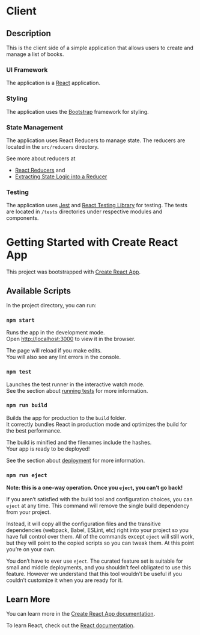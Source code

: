 # Client

## Description

This is the client side of a simple application that allows users to create and manage a list of books.

### UI Framework

The application is a [React](https://reactjs.org/) application.

### Styling

The application uses the [Bootstrap](https://getbootstrap.com/) framework for styling.

### State Management

The application uses React Reducers to manage state. The reducers are located in the `src/reducers` directory.

See more about reducers at

- [React Reducers](https://reactjs.org/docs/hooks-reference.html#usereducer) and
- [Extracting State Logic into a Reducer](https://beta.reactjs.org/learn/extracting-state-logic-into-a-reducer)

### Testing

The application uses [Jest](https://jestjs.io/) and [React Testing Library](https://testing-library.com/docs/react-testing-library/intro/) for testing. The tests are located in `/tests` directories under respective modules and components.

# Getting Started with Create React App

This project was bootstrapped with [Create React App](https://github.com/facebook/create-react-app).

## Available Scripts

In the project directory, you can run:

### `npm start`

Runs the app in the development mode.\
Open [http://localhost:3000](http://localhost:3000) to view it in the browser.

The page will reload if you make edits.\
You will also see any lint errors in the console.

### `npm test`

Launches the test runner in the interactive watch mode.\
See the section about [running tests](https://facebook.github.io/create-react-app/docs/running-tests) for more information.

### `npm run build`

Builds the app for production to the `build` folder.\
It correctly bundles React in production mode and optimizes the build for the best performance.

The build is minified and the filenames include the hashes.\
Your app is ready to be deployed!

See the section about [deployment](https://facebook.github.io/create-react-app/docs/deployment) for more information.

### `npm run eject`

**Note: this is a one-way operation. Once you `eject`, you can’t go back!**

If you aren’t satisfied with the build tool and configuration choices, you can `eject` at any time. This command will remove the single build dependency from your project.

Instead, it will copy all the configuration files and the transitive dependencies (webpack, Babel, ESLint, etc) right into your project so you have full control over them. All of the commands except `eject` will still work, but they will point to the copied scripts so you can tweak them. At this point you’re on your own.

You don’t have to ever use `eject`. The curated feature set is suitable for small and middle deployments, and you shouldn’t feel obligated to use this feature. However we understand that this tool wouldn’t be useful if you couldn’t customize it when you are ready for it.

## Learn More

You can learn more in the [Create React App documentation](https://facebook.github.io/create-react-app/docs/getting-started).

To learn React, check out the [React documentation](https://reactjs.org/).
